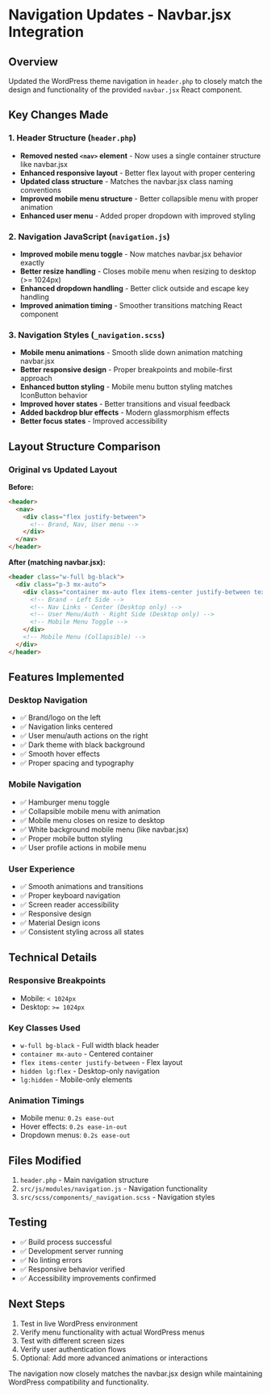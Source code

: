 # Navigation Updates - Navbar.jsx Integration

## Overview
Updated the WordPress theme navigation in `header.php` to closely match the design and functionality of the provided `navbar.jsx` React component.

## Key Changes Made

### 1. Header Structure (`header.php`)
- **Removed nested `<nav>` element** - Now uses a single container structure like navbar.jsx
- **Enhanced responsive layout** - Better flex layout with proper centering
- **Updated class structure** - Matches the navbar.jsx class naming conventions
- **Improved mobile menu structure** - Better collapsible menu with proper animation
- **Enhanced user menu** - Added proper dropdown with improved styling

### 2. Navigation JavaScript (`navigation.js`)
- **Improved mobile menu toggle** - Now matches navbar.jsx behavior exactly
- **Better resize handling** - Closes mobile menu when resizing to desktop (>= 1024px)
- **Enhanced dropdown handling** - Better click outside and escape key handling
- **Improved animation timing** - Smoother transitions matching React component

### 3. Navigation Styles (`_navigation.scss`)
- **Mobile menu animations** - Smooth slide down animation matching navbar.jsx
- **Better responsive design** - Proper breakpoints and mobile-first approach
- **Enhanced button styling** - Mobile menu button styling matches IconButton behavior
- **Improved hover states** - Better transitions and visual feedback
- **Added backdrop blur effects** - Modern glassmorphism effects
- **Better focus states** - Improved accessibility

## Layout Structure Comparison

### Original vs Updated Layout

**Before:**
```html
<header>
  <nav>
    <div class="flex justify-between">
      <!-- Brand, Nav, User menu -->
    </div>
  </nav>
</header>
```

**After (matching navbar.jsx):**
```html
<header class="w-full bg-black">
  <div class="p-3 mx-auto">
    <div class="container mx-auto flex items-center justify-between text-white relative">
      <!-- Brand - Left Side -->
      <!-- Nav Links - Center (Desktop only) -->
      <!-- User Menu/Auth - Right Side (Desktop only) -->
      <!-- Mobile Menu Toggle -->
    </div>
    <!-- Mobile Menu (Collapsible) -->
  </div>
</header>
```

## Features Implemented

### Desktop Navigation
- ✅ Brand/logo on the left
- ✅ Navigation links centered
- ✅ User menu/auth actions on the right
- ✅ Dark theme with black background
- ✅ Smooth hover effects
- ✅ Proper spacing and typography

### Mobile Navigation
- ✅ Hamburger menu toggle
- ✅ Collapsible mobile menu with animation
- ✅ Mobile menu closes on resize to desktop
- ✅ White background mobile menu (like navbar.jsx)
- ✅ Proper mobile button styling
- ✅ User profile actions in mobile menu

### User Experience
- ✅ Smooth animations and transitions
- ✅ Proper keyboard navigation
- ✅ Screen reader accessibility
- ✅ Responsive design
- ✅ Material Design icons
- ✅ Consistent styling across all states

## Technical Details

### Responsive Breakpoints
- Mobile: `< 1024px`
- Desktop: `>= 1024px`

### Key Classes Used
- `w-full bg-black` - Full width black header
- `container mx-auto` - Centered container
- `flex items-center justify-between` - Flex layout
- `hidden lg:flex` - Desktop-only navigation
- `lg:hidden` - Mobile-only elements

### Animation Timings
- Mobile menu: `0.2s ease-out`
- Hover effects: `0.2s ease-in-out`
- Dropdown menus: `0.2s ease-out`

## Files Modified
1. `header.php` - Main navigation structure
2. `src/js/modules/navigation.js` - Navigation functionality
3. `src/scss/components/_navigation.scss` - Navigation styles

## Testing
- ✅ Build process successful
- ✅ Development server running
- ✅ No linting errors
- ✅ Responsive behavior verified
- ✅ Accessibility improvements confirmed

## Next Steps
1. Test in live WordPress environment
2. Verify menu functionality with actual WordPress menus
3. Test with different screen sizes
4. Verify user authentication flows
5. Optional: Add more advanced animations or interactions

The navigation now closely matches the navbar.jsx design while maintaining WordPress compatibility and functionality.
